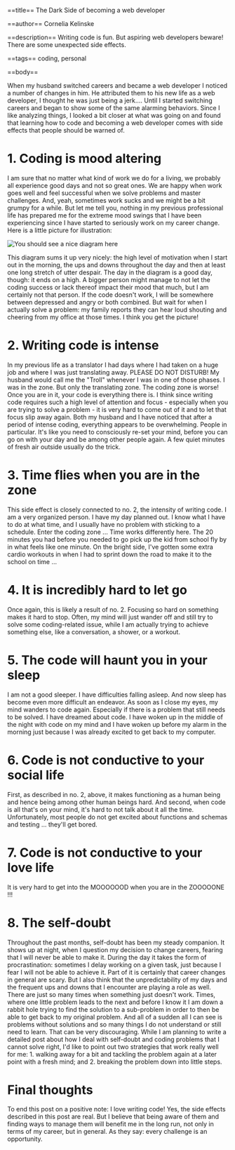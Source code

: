 ==title==
The Dark Side of becoming a web developer

==author==
Cornelia Kelinske

==description==
Writing code is fun. But aspiring web developers beware! There are some unexpected side effects.

==tags==
coding, personal

==body==

When my husband switched careers and became a web developer I noticed a number of changes in him.
He attributed them to his new life as a web developer, I thought he was just being a jerk....
Until I started switching careers and began to show some of the same alarming behaviors. Since I like analyzing things,
I looked a bit closer at what was going on and found that learning how to code and becoming a web developer comes with side effects that people should be warned of.


# 1. Coding is mood altering  


I am sure that no matter what kind of work we do for a living, we probably all experience good days and not so great ones. We are happy when work goes well and feel
successful when we solve problems and master challenges. And, yeah, sometimes work sucks and we might be a bit grumpy for a while.
But let me tell you, nothing in my previous professional life has prepared me for the extreme mood swings that I have been experiencing since I have started to seriously 
work on my career change. 
Here is a little picture for illustration:

![You should see a nice diagram here](diagram.jpg "Whee! I got to use crayons")

This diagram sums it up very nicely: the high level of motivation when I start out in the morning, the ups and downs throughout the day and then at least one long stretch of 
utter despair. The day in the diagram is a good day, though: it ends on a high. A bigger person might manage to not let the coding success or lack thereof impact their mood that much,
but I am certainly not that person. If the code doesn't work, I will be somewhere between depressed and angry or both combined. But wait for when I actually solve
a problem: my family reports they can hear loud shouting and cheering from my office at those times. I think you get the picture!


# 2. Writing code is intense  


In my previous life as a translator I had days where I had taken on a huge job and where I was just translating away. PLEASE DO NOT DISTURB! My husband would call me the "Troll" whenever I was
in one of those phases. I was in the zone. But only the translating zone. The coding zone is worse! Once you are in it, your code is everything there is. I think since writing code requires such 
a high level of attention and focus  - especially when you are trying to solve a problem - it is very hard to come out of it and to let that focus slip away again. Both my husband and I have noticed
that after a period of intense coding, everything appears to be overwhelming. People in particular. It's like you need to consciously re-set your mind, before you can go on with your day and be among
other people again. A few quiet minutes of fresh air outside usually do the trick.


# 3. Time flies when you are in the zone  


This side effect is closely connected to no. 2, the intensity of writing code. I am a very organized person. I have my day planned out. I know what I have to do at what time, and I usually have no problem
with sticking to a schedule. Enter the coding zone ... Time works differently here. The 20 minutes you had before you needed to go pick up the kid from school fly by in what feels like one minute. On the bright side,
I've gotten some extra cardio workouts in when I had to sprint down the road to make it to the school on time ...


# 4. It is incredibly hard to let go  


Once again, this is likely a result of no. 2. Focusing so hard on something makes it hard to stop. Often, my mind will just wander off and still try to solve some coding-related issue, while I am
actually trying to achieve something else, like a conversation, a shower, or a workout.


# 5. The code will haunt you in your sleep


I am not a good sleeper. I have difficulties falling asleep. And now sleep has become even more difficult an endeavor. As soon as I close my eyes, my mind wanders to code again. Especially if there is a problem
that still needs to be solved. I have dreamed about code. I have woken up in the middle of the night with code on my mind and I have woken up before my alarm in the morning just because I was already excited to get
back to my computer.


# 6. Code is not conductive to your social life


First, as described in no. 2, above, it makes functioning as a human being and hence being among other human beings hard. And second, when code is all that's on your mind, it's hard to not talk about it all the time.
Unfortunately, most people do not get excited about functions and schemas and testing ... they'll get bored.


# 7. Code is not conductive to your love life  


It is very hard to get into the MOOOOOOD when you are in the ZOOOOONE !!!


# 8. The self-doubt


Throughout the past months, self-doubt has been my steady companion. It shows up at night, when I question my decision to change careers, fearing that I will never be able to make it. 
During the day it takes the form of procrastination: sometimes I delay working on a given task, just because I fear I will not be able to achieve it.
Part of it is certainly that career changes in general are scary. But I also think that the unpredictability of my days and the frequent ups and downs that I encounter are playing a role as well. There are just so many times when something just doesn't work. Times, where one little problem leads to the next and before I know it I am down a rabbit hole trying to find the solution to a sub-problem in order to then be able to get back to my original problem. And all of a sudden all I can see is problems without solutions and so many things I do not understand or still need to learn. That can be very discouraging.
While I am planning to write a detailed post about how I deal with self-doubt and coding problems that I cannot solve right, I'd like to point out two strategies that work really well for me: 1. walking away for a bit and tackling the problem again at a later point with a fresh mind; and 2. breaking the problem down into little steps.


# Final thoughts


To end this post on a positive note: I love writing code! Yes, the side effects described in this post are real. But I believe that being aware of them and finding ways to manage them will benefit me in the long run, not only in terms of my career, but in general. As they say: every challenge is an opportunity.







